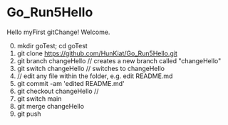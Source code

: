 # Go_Run5Hello
Hello myFirst gitChange! Welcome.

0. mkdir goTest; cd goTest
1. git clone https://github.com/HunKiat/Go_Run5Hello.git
2. git branch changeHello // creates a new branch called "changeHello"
3. git switch changeHello // switches to changeHello
4. // edit any file within the folder, e.g. edit README.md
5. git commit -am 'edited README.md'
6. git checkout changeHello  //  
7. git switch main
8. git merge changeHello
9. git push 
